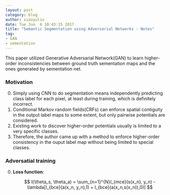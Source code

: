 ```yaml
---
layout: post
category: blog
author: xiaoyuliu
date: Tue Jun  6 10:43:15 2017
title: "Semantic Segmentation using Adversarial Networks - Notes"
tag:
- GAN
- sementation
---
```


This paper utilized Generative Adversarial Network(GAN) to learn higher-order inconsistencies between ground truth sementation maps and the ones generated by sementation net.

### Motivation

0. Simply using CNN to do segmentation means independently predicting class label for each pixel, at least during training, which is definitely incorrect.
1. Conditional Markov random fields(CRFs) can enforce spatial contiguity in the output label maps to some extent, but only pairwise potentials are considered.
2. Existing work to discover higher-order potentials usually is limited to a very specific classes.
3. Therefore, the author came up with a method to enforce higher-order consistency in the ouput label map without being limited to special classes.

### Adversatial training

0. **Loss function**:

    $$
    l(\theta_s, \theta_a) = \sum_{n=1}^{N}l_{mce}(s(x_n), y_n) - \lambda[l_{bce}(a(x_n, y_n),1) + l_{bce}(a(x_n,s(x_n)),0)]
    $$







